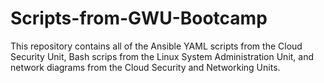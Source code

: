 # Scripts-from-GWU-Bootcamp
This repository contains all of the Ansible YAML scripts from the Cloud Security Unit, Bash scrips from the Linux System Administration Unit, and network diagrams from the Cloud Security and Networking Units.
